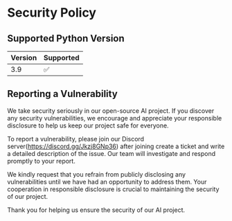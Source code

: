 # Security Policy

## Supported Python Version

| Version | Supported          |
| ------- | ------------------ |
| 3.9     | :white_check_mark: |

## Reporting a Vulnerability

We take security seriously in our open-source AI project. If you discover any security vulnerabilities, we encourage and appreciate your responsible disclosure to help us keep our project safe for everyone.

To report a vulnerability, please join our Discord server(https://discord.gg/Jkzj8GNp36) after joining create a ticket and write a detailed description of the issue. Our team will investigate and respond promptly to your report.

We kindly request that you refrain from publicly disclosing any vulnerabilities until we have had an opportunity to address them. Your cooperation in responsible disclosure is crucial to maintaining the security of our project.

Thank you for helping us ensure the security of our AI project.

